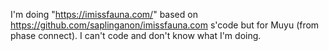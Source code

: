 I'm doing "https://imissfauna.com/" based on https://github.com/saplinganon/imissfauna.com s'code but for Muyu (from phase connect).
I can't code and don't know what I'm doing.
